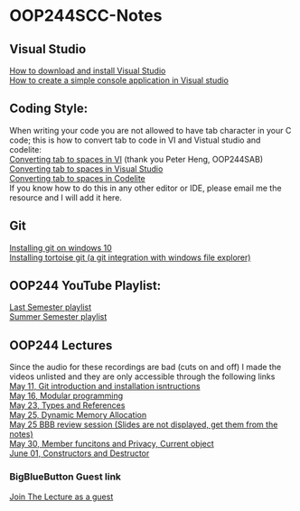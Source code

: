 # OOP244SCC-Notes
## Visual Studio
[How to download and install Visual Studio](https://www.youtube.com/watch?v=xMGhA5v4vxk)<br />
[How to create a simple console application in Visual studio](https://www.youtube.com/watch?v=6siQm1sIu5g) <br />

## Coding Style:
When writing your code you are not allowed to have tab character in your C code; this is how to convert tab to code in VI and Vistual studio and codelite: <br />
[Converting tab to spaces in VI](http://vim.wikia.com/wiki/Converting_tabs_to_spaces) (thank you Peter Heng, OOP244SAB)<br />
[Converting tab to spaces in Visual Studio](https://www.youtube.com/watch?v=oW4viEA72UI)<br />
[Converting tab to spaces in Codelite](https://www.youtube.com/watch?v=XQMPJpA8fJI&t)<br />
If you know how to do this in any other editor or IDE, please email me the resource and I will add it here.

## Git
[Installing git on windows 10](https://www.youtube.com/watch?v=tc3Aoi5Z1FE) <br />
[Installing tortoise git (a git integration with windows file explorer)](https://www.youtube.com/watch?v=mSMGq3fTF-U) <br />

## OOP244 YouTube Playlist:
[Last Semester playlist](https://www.youtube.com/playlist?list=PLxB4x6RkylosMUAFEvl2RA_uwHpuWXIaR)<br />
[Summer Semester playlist](https://www.youtube.com/playlist?list=PLxB4x6RkylouvClTs6zsLTwxctYLLvmER)

## OOP244 Lectures 
Since the audio for these recordings are bad (cuts on and off) I made the videos unlisted and they are only accessible through the following links <br />
[May 11, Git introduction and installation isntructions](https://www.youtube.com/watch?v=dOYFEqTZwc0)<br />
[May 16, Modular programming](https://www.youtube.com/watch?v=GZTlu0qGv5w) <br />
[May 23, Types and References](https://www.youtube.com/watch?v=rmLtSohm34k) <br />
[May 25, Dynamic Memory Allocation](https://www.youtube.com/watch?v=Izd3ifdgtOg)<br />
[May 25 BBB review session (Slides are not displayed, get them from the notes)](http://recordings.blindsidenetworks.com/senecacollege/dfec52c03e31c87a8d9bbb1b2927fa4d1e606f90-1495759703334/capture/)<br />
[May 30, Member funcitons and Privacy, Current object](https://www.youtube.com/watch?v=IVPKk4nMbX8)<br />
[June 01, Constructors and Destructor](https://recordings.rna1.blindsidenetworks.com/senecacollege/dfec52c03e31c87a8d9bbb1b2927fa4d1e606f90-1496367997239/capture/)<br />
### BigBlueButton Guest link 
[Join The Lecture as a guest](https://connect.rna1.blindsidenetworks.com/invite/to?c=sq8Px2Uf1FnyqlwO8mTMIoO8yrE_lgPBB5pBc6dM7hA&m=4a991c4ee6a4f1c4c7f7ebe4875c34086fa80cdb&t=1496969527836&u=senecacollege)
